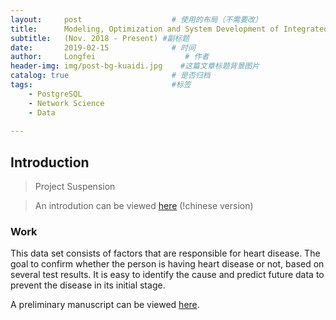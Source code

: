 ```yaml
---
layout:     post                    # 使用的布局（不需要改）
title:      Modeling, Optimization and System Development of Integrated Transport with Big Data      # 标题 
subtitle:   (Nov. 2018 - Present) #副标题
date:       2019-02-15              # 时间
author:     Longfei                    # 作者
header-img: img/post-bg-kuaidi.jpg    #这篇文章标题背景图片
catalog: true                       # 是否归档
tags:                               #标签
    - PostgreSQL
    - Network Science
    - Data
    
---
```


## Introduction
>Project Suspension 

>An introdution can be viewed [here](https://github.com/LF-Lin/TrafData/blob/master/Integrated%20Transport%20System%20with%20Big%20Data.pdf) (!chinese version)


### Work
This data set consists of factors that are responsible for heart disease. The goal to confirm whether the person is having heart disease or not, based on several test results.  It is easy to identify the cause and predict future data to prevent the disease in its initial stage.

A preliminary manuscript can be viewed [here](https://github.com/LF-Lin/ML-DM/blob/master/ML-1.pdf).

